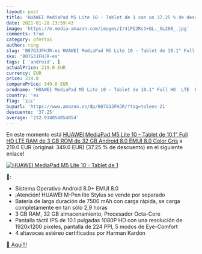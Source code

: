 ```yaml
---
layout: post
title: 'HUAWEI MediaPad M5 Lite 10 - Tablet de 1 con un 37.25 % de descuento'
date: 2021-01-28 13:59:43
image: 'https://m.media-amazon.com/images/I/41PQ2Rs1+QL._SL200_.jpg'
comments: true
category: ofertas
author: ring
slug: 'B07G3JFHJR-es HUAWEI MediaPad M5 Lite 10 - Tablet de 10.1" Full HD LTE...'
sku: 'B07G3JFHJR-es'
tags: [ 'android', ]
actualPrice: 219.0 EUR
currency: EUR
price: 219.0
comparePrice: 349.0 EUR
prodname: 'HUAWEI MediaPad M5 Lite 10 - Tablet de 10.1" Full HD  LTE  RAM de 3 GB  ROM de 32 GB  Android 8.0  EMUI 8.0  Color Gris'
country: 'es'
flag: '🇪🇸'
buyurl: 'https://www.amazon.es/dp/B07G3JFHJR/?tag=tolees-21'
descuento: '37.25'
average: '232.934054054054'
---
```


En este momento está [HUAWEI MediaPad M5 Lite 10 - Tablet de 10.1" Full HD  LTE  RAM de 3 GB  ROM de 32 GB  Android 8.0  EMUI 8.0  Color Gris](https://www.amazon.es/dp/B07G3JFHJR/?tag=tolees-21) a 219.0 EUR (original: 349.0 EUR) (37.25 %  de descuento) en el siguiente enlace!

[![HUAWEI MediaPad M5 Lite 10 - Tablet de 1](https://m.media-amazon.com/images/I/41PQ2Rs1+QL._SL200_.jpg)](https://www.amazon.es/dp/B07G3JFHJR/?tag=tolees-21)

🔎:

- Sistema Operativo Android 8.0+ EMUI 8.0
- ¡Atención! HUAWEI M-Pen lite Stylus se vende por separado
- Batería de larga duración de 7500 mAh con carga rápida, se carga completamente en tan sólo 2,9 horas
- 3 GB RAM, 32 GB almacenamiento, Procesador Octa-Core
- Pantalla táctil IPS de 10.1 pulgadas 1080P HD con una resolución de 1920x1200 pixeles, pantalla de 224 PPI, 5 modos de Eye-Comfort
- 4 altavoces estéreo certificados por Harman Kardon

[🛒 Aquí!!!](https://www.amazon.es/dp/B07G3JFHJR/?tag=tolees-21)
